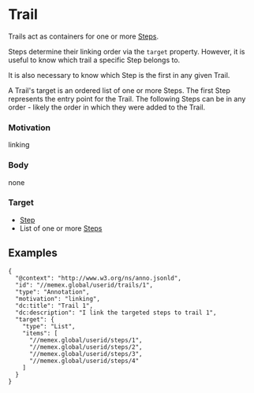 
# Trail

Trails act as containers for one or more [Steps](Step.md).

Steps determine their linking order via the `target` property. However, it is useful to know which trail a specific Step belongs to.

It is also necessary to know which Step is the first in any given Trail.

A Trail's target is an ordered list of one or more Steps. The first Step represents the entry point for the Trail. The following Steps can be in any order - likely the order in which they were added to the Trail.

### Motivation 
linking

### Body
none

### Target
- [Step](Step.md)
- List of one or more [Steps](Step.md)

## Examples

```
{
  "@context": "http://www.w3.org/ns/anno.jsonld",
  "id": "//memex.global/userid/trails/1",
  "type": "Annotation",
  "motivation": "linking",
  "dc:title": "Trail 1",
  "dc:description": "I link the targeted steps to trail 1",
  "target": {
    "type": "List",
    "items": [
      "//memex.global/userid/steps/1",
      "//memex.global/userid/steps/2",
      "//memex.global/userid/steps/3",
      "//memex.global/userid/steps/4"
    ]
  }
}